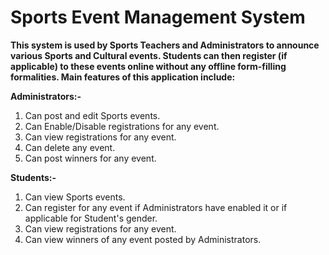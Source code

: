 # Sports Event Management System
**This system is used by Sports Teachers and Administrators to announce various Sports and Cultural events. Students can then register (if applicable) to these events online without any offline form-filling formalities. Main features of this application include:**

**Administrators:-**
1. Can post and edit Sports events.
2. Can Enable/Disable registrations for any event.
3. Can view registrations for any event.
4. Can delete any event.
5. Can post winners for any event.

**Students:-**
1. Can view Sports events.
2. Can register for any event if Administrators have enabled it or if applicable for Student's gender.
3. Can view registrations for any event.
4. Can view winners of any event posted by Administrators.

